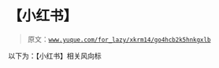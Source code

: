 # 【小红书】

> 原文：[`www.yuque.com/for_lazy/xkrm14/go4hcb2k5hnkgxlb`](https://www.yuque.com/for_lazy/xkrm14/go4hcb2k5hnkgxlb)



以下为：【小红书】相关风向标 



